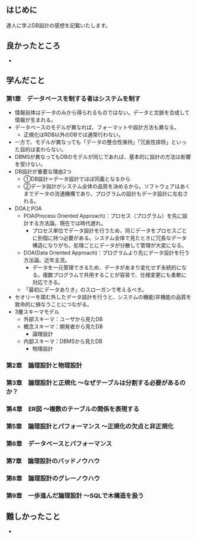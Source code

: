 ## はじめに
達人に学ぶDB設計の感想を記載いたします。

## 良かったところ
*

## 学んだこと
### 第1章　データベースを制する者はシステムを制す
* 情報自体はデータのみから得られるものではない。データと文脈を合成して情報が生まれる。
* データベースのモデルが異なれば、フォーマットや設計方法も異なる。
  * 正規化はRDB以外のDBでは通常行わない。
* 一方で、モデルが異なっても「データの整合性保持」「冗長性排除」といった目的は変わらない。
* DBMSが異なってもDBのモデルが同じであれば、基本的に設計の方法は影響を受けない。
* DB設計が重要な理由2つ
  * ①DB設計＝データ設計でほぼ同義となるから
  * ②データ設計がシステム全体の品質を決めるから。ソフトウェアはあくまでデータの流通機構であり、プログラムの設計もデータ設計に左右される。
* DOAとPOA
  * POA(Process Oriented Approach)：プロセス（プログラム）を先に設計する方法論。現在では時代遅れ。
    * プロセス単位でデータ設計を行うため、同じデータをプロセスごとに別個に持つ必要がある。システム全体で見たときに冗長なデータ構造になりがち。処理ごとにデータが分散して管理が大変になる。
  * DOA(Data Oriented Approach)：プログラムより先にデータ設計を行う方法論。近年主流。
    * データを一元管理できるため、データがあまり変化せず永続的になる。複数プログラムで共用することが容易で、仕様変更にも柔軟に対応できる。
  * 「最初にデータありき」のスローガンで考えるべき。
* セオリーを踏む外したデータ設計を行うと、システムの機能/非機能の品質を致命的に損なうことにつながる。
* 3層スキーマモデル
  * 外部スキーマ：ユーザから見たDB
  * 概念スキーマ：開発者から見たDB
    * 論理設計
  * 内部スキーマ：DBMSから見たDB
    * 物理設計

### 第2章　論理設計と物理設計
### 第3章　論理設計と正規化 ～なぜテーブルは分割する必要があるのか？
### 第4章　ER図 ～複数のテーブルの関係を表現する
### 第5章　論理設計とパフォーマンス ～正規化の欠点と非正規化
### 第6章　データベースとパフォーマンス
### 第7章　論理設計のバッドノウハウ
### 第8章　論理設計のグレーノウハウ
### 第9章　一歩進んだ論理設計 ～SQLで木構造を扱う

## 難しかったこと
*